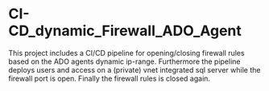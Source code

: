 # CI-CD_dynamic_Firewall_ADO_Agent
This project includes a CI/CD pipeline for opening/closing firewall rules based on the ADO agents dynamic ip-range. Furthermore the pipeline deploys users and access on a (private) vnet integrated sql server while the firewall port is open. Finally the firewall rules is closed again.
